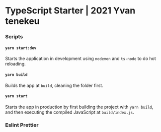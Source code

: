 # ‍TypeScript Starter | 2021 Yvan tenekeu

### Scripts

#### `yarn start:dev`

Starts the application in development using `nodemon` and `ts-node` to do hot reloading.

#### `yarn build`

Builds the app at `build`, cleaning the folder first.

#### `yarn start`

Starts the app in production by first building the project with `yarn build`, and then executing the compiled JavaScript at `build/index.js`.

### Eslint Prettier
